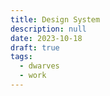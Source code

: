 ```yaml
---
title: Design System
description: null
date: 2023-10-18
draft: true
tags:
  - dwarves
  - work
---
```

